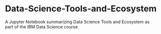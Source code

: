 # Data-Science-Tools-and-Ecosystem
A Jupyter Notebook summarizing Data Science Tools and Ecosystem as part of the IBM Data Science course.
